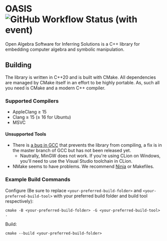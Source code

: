 # OASIS ![GitHub Workflow Status (with event)](https://img.shields.io/github/actions/workflow/status/matthew-mccall/oasis/cmake-multi-platform.yml)

Open Algebra Software for Inferring Solutions is a C++ library for embedding computer algebra and symbolic manipulation.

## Building
The library is written in C++20 and is built with CMake. All dependencies are managed by CMake itself in an effort to be highly portable. As, such all you need is CMake and a modern C++ compiler. 

### Supported Compilers

* AppleClang ≥ 15
* Clang ≥ 15 (≥ 16 for Ubuntu)
* MSVC

#### Unsupported Tools
* There is [a bug in GCC](https://gcc.gnu.org/bugzilla/show_bug.cgi?id=111485) that prevents the library from compiling,
a fix is in the master branch of GCC but has not been released yet.
  * Nautrally, MinGW does not work. If you're using CLion on Windows, you'll need to use the Visual Studio toolchain in CLion.
* NMake seems to have problems. We recommend [Ninja](https://ninja-build.org) or Makefiles.

### Example Build Commands

Configure (Be sure to replace `<your-preferred-build-folder>` and `<your-preferred-build-tool>` with your preferred
build folder and build tool respectively):

```shell
cmake -B <your-preferred-build-folder> -G <your-preferred-build-tool> .
```

Build:

```shell
cmake --build <your-preferred-build-folder>
```
